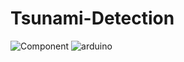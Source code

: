 # Tsunami-Detection
![Component](https://github.com/MeenTerz/Tsunami-Detection/assets/134683873/06da7485-2da8-449e-be25-c4a5ba43dbba)
![arduino](https://github.com/MeenTerz/Tsunami-Detection/assets/134683873/cb919fef-a16e-4550-bec5-69c3ffa4b0df)
